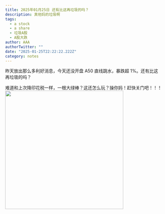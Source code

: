 ```yaml
---
title: 2025年01月25日 还有比这再垃圾的吗？
description: 真他妈的垃圾啊
tags:
  - a stock
  - a share
  - 垃圾A股
  - A股大跌
author: AAA
authorTwitter: ""
date: "2025-01-25T22:22:22.222Z"
category: notes
---
```


昨天放出那么多利好消息，今天还没开盘 A50 直线跳水，暴跌超 1%。还有比这再垃圾的吗？

难道和上次降印花税一样，一根大绿棒？这还怎么玩？操你妈！赶快关门吧！！！
<img src="/images/uploads/2024-01/20240125-zs-a50.jpg" style="width:380px">
